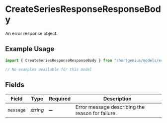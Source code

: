 # CreateSeriesResponseResponseBody

An error response object.

## Example Usage

```typescript
import { CreateSeriesResponseResponseBody } from "shortgenius/models/errors";

// No examples available for this model
```

## Fields

| Field                                            | Type                                             | Required                                         | Description                                      |
| ------------------------------------------------ | ------------------------------------------------ | ------------------------------------------------ | ------------------------------------------------ |
| `message`                                        | *string*                                         | :heavy_minus_sign:                               | Error message describing the reason for failure. |